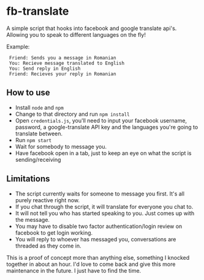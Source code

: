 # fb-translate
A simple script that hooks into facebook and google translate api's. Allowing you to speak to different languages on the fly!

Example: 
```
 Friend: Sends you a message in Romanian
 You: Recieve message translated to English 
 You: Send reply in English 
 Friend: Recieves your reply in Romanian
```
## How to use ##
- Install `node` and `npm`
- Change to that directory and run `npm install`
- Open `credentials.js`, you'll need to input your facebook username, password, a google-translate API key and the languages you're going to translate between.
- Run `npm start`
- Wait for somebody to message you.
- Have facebook open in a tab, just to keep an eye on what the script is sending/receiving

## Limitations ##
- The script currently waits for someone to message you first. It's all purely reactive right now.
- If you chat through the script, it will translate for everyone you chat to.
- It will not tell you who has started speaking to you. Just comes up with the message.
- You may have to disable two factor authentication/login review on facebook to get login working.
- You will reply to whoever has messaged you, conversations are threaded as they come in.

This is a proof of concept more than anything else, something I knocked together in about an hour. I'd love to come back and give this more maintenance in the future. I just have to find the time.
